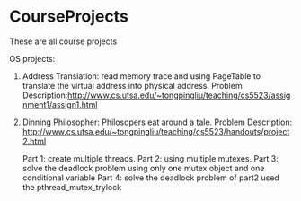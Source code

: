 # CourseProjects
These are all course projects

OS projects:
1. Address Translation: read memory trace and using PageTable to translate the virtual address into physical address.
   Problem Description:http://www.cs.utsa.edu/~tongpingliu/teaching/cs5523/assignment1/assign1.html

2. Dinning Philosopher: Philosopers eat around a tale.
   Problem Description: http://www.cs.utsa.edu/~tongpingliu/teaching/cs5523/handouts/project2.html
   
   Part 1: create multiple threads.
   Part 2: using multiple mutexes.
   Part 3: solve the deadlock problem using only one mutex object and one conditional variable
   Part 4: solve the deadlock problem of part2 used the pthread_mutex_trylock



